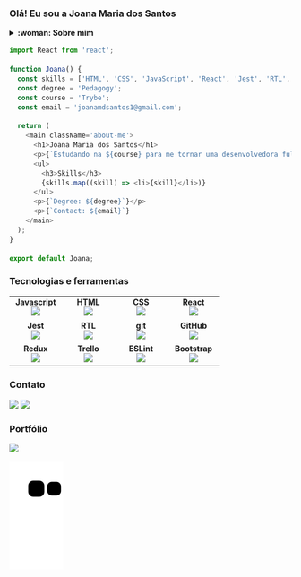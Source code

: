 ### Olá! Eu sou a Joana Maria dos Santos
<details>
  <summary><strong>:woman: Sobre mim</strong></summary><br />
  :woman_teacher: :arrow_right: :woman_technologist: Atualmente estou em transição de carreira, saindo da área da educação para a área da tecnologia. Decidi me aventurar em uma nova área por desejar atuar 
em algo que me permita sair da comodidade e me desafiar cada dia mais e acredito que faço isso constantemente na área de desenvolvimento. 
  <br />
  <br />

  📖 Iniciei meus estudos para me tornar Desenvolvedora Full Stack na Trybe em julho de 2022.
  <br />
  <br />
  🎵 Adoro música e estou constantemente escutando principalmente música pop
  <br />
  <br />
  :mage_woman: No meu tempo livre gosto muito de assistir séries, filmes e ler livros, principalmente de ficção científica, aventura e fantasia. 
</details>

```js
import React from 'react';

function Joana() {
  const skills = ['HTML', 'CSS', 'JavaScript', 'React', 'Jest', 'RTL', 'Git', 'GitHub'];
  const degree = 'Pedagogy';
  const course = 'Trybe';
  const email = 'joanamdsantos1@gmail.com';

  return (
    <main className='about-me'>
      <h1>Joana Maria dos Santos</h1>
      <p>{`Estudando na ${course} para me tornar uma desenvolvedora full stack` }</p>
      <ul>
        <h3>Skills</h3>
        {skills.map((skill) => <li>{skill}</li>)}
      </ul>
      <p>{`Degree: ${degree}`}</p>
      <p>{`Contact: ${email}`}
    </main>
  );
}

export default Joana;

```
<!-- <div align="center">
  <a href="https://github.com/joanamds">
  <img height="160em" src="https://github-readme-stats.vercel.app/api?username=joanamds&show_icons=true&theme=dracula&include_all_commits=true&count_private=true"/>
  <img height="160em" src="https://github-readme-stats.vercel.app/api/top-langs/?username=joanamds&layout=compact&langs_count=7&theme=dracula"/>
</div> -->
  
<h3 align="left">Tecnologias e ferramentas</h3>
<table width="320px">
    <tbody>
        <tr valign="top">
            <td width="80px" align="center">
            <span><strong>Javascript</strong></span><br>
            <img height="32px" src="https://upload.vectorlogo.zone/logos/javascript/images/239ec8a4-163e-4792-83b6-3f6d96911757.svg">
            </td>
            <td width="80px" align="center">
            <span><strong>HTML</strong></span><br>
            <img height="32" src="https://cdn.jsdelivr.net/gh/devicons/devicon/icons/html5/html5-original.svg">
            </td>
            <td width="80px" align="center">
            <span><strong>CSS</strong></span><br>
            <img height="32px" src="https://cdn.jsdelivr.net/gh/devicons/devicon/icons/css3/css3-original.svg">
            </td>
            <td width="80px" align="center">
            <span><strong>React</strong></span><br>
            <img height="32px" src="https://cdn.jsdelivr.net/gh/devicons/devicon/icons/react/react-original.svg">
            </td>
        </tr>
        <tr valign="top">
            <td width="80px" align="center">
            <span><strong>Jest</strong></span><br>
            <img height="32px" src="https://www.vectorlogo.zone/logos/jestjsio/jestjsio-icon.svg">
            <td width="80px" align="center">
            <span><strong>RTL</strong></span><br>
            <img height="32" src="https://testing-library.com/img/octopus-128x128.png">
            </td>
            <td width="80px" align="center">
            <span><strong>git</strong></span><br>
            <img height="32px" src="https://cdn.jsdelivr.net/gh/devicons/devicon/icons/git/git-plain.svg">
            </td>
            <td width="80px" align="center">
            <span><strong>GitHub</strong></span><br>
            <img height="32px" src="https://www.vectorlogo.zone/logos/github/github-tile.svg">
            </td>
        </tr>
        <tr valign="top">
            <td width="80px" align="center">
            <span><strong>Redux</strong></span><br>
            <img height="32" src="https://cdn.worldvectorlogo.com/logos/redux.svg">
            </td>
            <td width="80px" align="center">
            <span><strong>Trello</strong></span><br>
            <img height="32px" src="https://www.vectorlogo.zone/logos/trello/trello-icon.svg">
            </td>
            <td width="80px" align="center">
            <span><strong>ESLint</strong></span><br>
            <img height="32px" src="https://www.vectorlogo.zone/logos/eslint/eslint-icon.svg">
            <td width="80px" align="center">
            <span><strong>Bootstrap</strong></span><br>
            <img height="32px" src="https://upload.vectorlogo.zone/logos/getbootstrap/images/987f8f6c-263a-47b1-a85d-853cfca215d9.svg">
            </td>
        </tr>
  </tbody>
  </table>
</div>

<!-- #### Atualmente estou aprendendo... <img src="https://user-images.githubusercontent.com/106452876/212149188-b5d0bb32-5aed-46dd-a2f7-9f35928b45c8.png" alt="docker button" width="80"/> -->
  
### Contato
  <a href="https://www.linkedin.com/in/dev-joanamds/" target="_blank"><img src="https://img.shields.io/badge/-LinkedIn-%230077B5?style=for-the-badge&logo=linkedin&logoColor=white" target="_blank"></a> 
    <a href = "mailto:joanamdsantos1@gmail.com"><img src="https://img.shields.io/badge/-Gmail-%23E4405F?style=for-the-badge&logo=gmail&logoColor=white"></a>

### Portfólio
 <a href="https://joanamds.github.io/" target="_blank"><img src="https://img.shields.io/badge/-Github%20Page-%23333?style=for-the-badge&logo=github&logoColor=white" target="_blank"></a>
 
  ![Snake animation](https://github.com/joanamds/joanamds/blob/output/github-contribution-grid-snake.svg)

